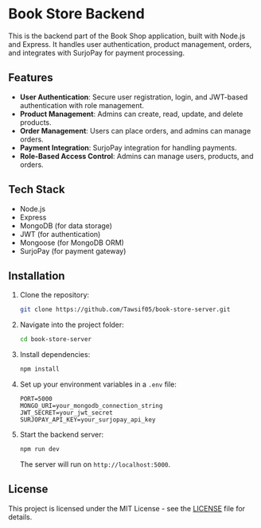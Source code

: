 # Book Store Backend

This is the backend part of the Book Shop application, built with Node.js and Express. It handles user authentication, product management, orders, and integrates with SurjoPay for payment processing.

## Features

- **User Authentication**: Secure user registration, login, and JWT-based authentication with role management.
- **Product Management**: Admins can create, read, update, and delete products.
- **Order Management**: Users can place orders, and admins can manage orders.
- **Payment Integration**: SurjoPay integration for handling payments.
- **Role-Based Access Control**: Admins can manage users, products, and orders.

## Tech Stack

- Node.js
- Express
- MongoDB (for data storage)
- JWT (for authentication)
- Mongoose (for MongoDB ORM)
- SurjoPay (for payment gateway)

## Installation

1. Clone the repository:

    ```bash
    git clone https://github.com/Tawsif05/book-store-server.git
    ```

2. Navigate into the project folder:

    ```bash
    cd book-store-server
    ```

3. Install dependencies:

    ```bash
    npm install
    ```

4. Set up your environment variables in a `.env` file:

    ```
    PORT=5000
    MONGO_URI=your_mongodb_connection_string
    JWT_SECRET=your_jwt_secret
    SURJOPAY_API_KEY=your_surjopay_api_key
    ```

5. Start the backend server:

    ```bash
    npm run dev
    ```

    The server will run on `http://localhost:5000`.

## License

This project is licensed under the MIT License - see the [LICENSE](LICENSE) file for details.
